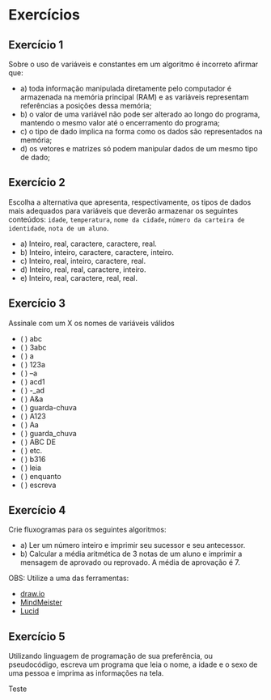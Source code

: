 # Exercícios

## Exercício 1

Sobre o uso de variáveis e constantes em um algoritmo é incorreto afirmar que:

- a) toda informação manipulada diretamente pelo computador é armazenada na memória principal (RAM) e as variáveis representam referências a posições dessa memória;
- b) o valor de uma variável não pode ser alterado ao longo do programa, mantendo o mesmo valor até o encerramento do programa;
- c) o tipo de dado implica na forma como os dados são representados na memória;
- d) os vetores e matrizes só podem manipular dados de um mesmo tipo de dado;

## Exercício 2

Escolha a alternativa que apresenta, respectivamente, os tipos de dados mais adequados para variáveis que deverão armazenar os seguintes conteúdos: `idade`, `temperatura`, `nome da cidade`, `número da carteira de identidade`, `nota de um aluno`.

- a) Inteiro, real, caractere, caractere, real.
- b) Inteiro, inteiro, caractere, caractere, inteiro.
- c) Inteiro, real, inteiro, caractere, real.
- d) Inteiro, real, real, caractere, inteiro.
- e) Inteiro, real, caractere, real, real.

## Exercício 3

Assinale com um X os nomes de variáveis válidos

- ( ) abc
- ( ) 3abc
- ( ) a
- ( ) 123a
- ( ) –a
- ( ) acd1
- ( ) -_ad
- ( ) A&a
- ( ) guarda-chuva
- ( ) A123
- ( ) Aa
- ( ) guarda_chuva
- ( ) ABC DE
- ( ) etc.
- ( ) b316
- ( ) leia
- ( ) enquanto
- ( ) escreva

## Exercício 4

Crie fluxogramas para os seguintes algoritmos:

- a) Ler um número inteiro e imprimir seu sucessor e seu antecessor.
- b) Calcular a média aritmética de 3 notas de um aluno e imprimir a mensagem de aprovado ou reprovado. A média de aprovação é 7.

OBS: Utilize a uma das ferramentas:

- [draw.io](https://app.diagrams.net/)
- [MindMeister](https://www.mindmeister.com/pt)
- [Lucid](https://lucid.co/pt)

## Exercício 5

Utilizando linguagem de programação de sua preferência, ou pseudocódigo, escreva um programa que leia o nome, a idade e o sexo de uma pessoa e imprima as informações na tela.

Teste
